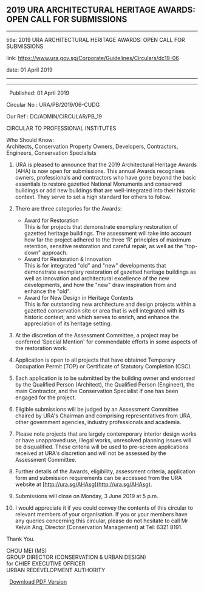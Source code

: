 ## 2019 URA ARCHITECTURAL HERITAGE AWARDS: OPEN CALL FOR SUBMISSIONS
---
title: 2019 URA ARCHITECTURAL HERITAGE AWARDS: OPEN CALL FOR SUBMISSIONS

link: https://www.ura.gov.sg/Corporate/Guidelines/Circulars/dc19-06

date: 01 April 2019

---

-----------------------------------------------------------------

  Published: 01 April 2019

Circular No : URA/PB/2019/06-CUDG

Our Ref : DC/ADMIN/CIRCULAR/PB\_19

  

CIRCULAR TO PROFESSIONAL INSTITUTES

  

Who Should Know:  
Architects, Conservation Property Owners, Developers, Contractors, Engineers, Conservation Specialists

  
  

1.  URA is pleased to announce that the 2019 Architectural Heritage Awards (AHA) is now open for submissions. This annual Awards recognises owners, professionals and contractors who have gone beyond the basic essentials to restore gazetted National Monuments and conserved buildings or add new buildings that are well-integrated into their historic context. They serve to set a high standard for others to follow.

2.  There are three categories for the Awards:  
      
    *   Award for Restoration  
        This is for projects that demonstrate exemplary restoration of gazetted heritage buildings. The assessment will take into account how far the project adhered to the three ‘R' principles of maximum retention, sensitive restoration and careful repair, as well as the "top-down" approach.
    *   Award for Restoration & Innovation  
        This is for integrated "old" and "new" developments that demonstrate exemplary restoration of gazetted heritage buildings as well as innovation and architectural excellence of the new developments, and how the "new" draw inspiration from and enhance the "old".
    *   Award for New Design in Heritage Contexts  
        This is for outstanding new architecture and design projects within a gazetted conservation site or area that is well integrated with its historic context; and which serves to enrich, and enhance the appreciation of its heritage setting.

3.  At the discretion of the Assessment Committee, a project may be conferred ‘Special Mention' for commendable efforts in some aspects of the restoration work.

4.  Application is open to all projects that have obtained Temporary Occupation Permit (TOP) or Certificate of Statutory Completion (CSC).

5.  Each application is to be submitted by the building owner and endorsed by the Qualified Person (Architect), the Qualified Person (Engineer), the main Contractor, and the Conservation Specialist if one has been engaged for the project.

6.  Eligible submissions will be judged by an Assessment Committee chaired by URA's Chairman and comprising representatives from URA, other government agencies, industry professionals and academia.

7.  Please note projects that are largely contemporary interior design works or have unapproved use, illegal works, unresolved planning issues will be disqualified. These criteria will be used to pre-screen applications received at URA's discretion and will not be assessed by the Assessment Committee.

8.  Further details of the Awards, eligibility, assessment criteria, application form and submission requirements can be accessed from the URA website at [http://ura.sg/AHAsg](http://ura.sg/AHAsg).

9.  Submissions will close on Monday, 3 June 2019 at 5 p.m.

10.  I would appreciate it if you could convey the contents of this circular to relevant members of your organisation. If you or your members have any queries concerning this circular, please do not hesitate to call Mr Kelvin Ang, Director (Conservation Management) at Tel: 6321 8191.

Thank You.  
  
CHOU MEI (MS)  
GROUP DIRECTOR (CONSERVATION & URBAN DESIGN)  
for CHIEF EXECUTIVE OFFICER  
URBAN REDEVELOPMENT AUTHORITY

  



  [Download PDF Version](https://www.ura.gov.sg/services/download_file.aspx?f={20F3C609-DCA6-4591-AFE7-ABF31763390D})

